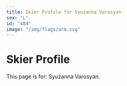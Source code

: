 ```yaml
---
title: Skier Profile for Syuzanna Varosyan
sex: "L"
id: "484"
image: "/img/flags/arm.svg" 
---
```


# Skier Profile

This page is for: Syuzanna Varosyan.
    